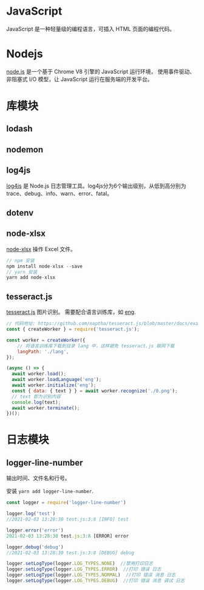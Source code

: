 # JavaScript
JavaScript 是一种轻量级的编程语言，可插入 HTML 页面的编程代码。

# Nodejs
[node.js](https://nodejs.org/en/) 是一个基于 Chrome V8 引擎的 JavaScript 运行环境，
使用事件驱动、非阻塞式 I/O 模型，让 JavaScript 运行在服务端的开发平台。

# 库模块
## lodash
## nodemon

## log4js
[log4js](https://github.com/log4js-node/log4js-node) 是 Node.js 日志管理工具。log4js分为6个输出级别，从低到高分别为trace、debug、info、warn、error、fatal。

## dotenv

## node-xlsx
[node-xlsx](https://www.npmjs.com/package/node-xlsx) 操作 Excel 文件。

```javascript
// npm 安装
npm install node-xlsx --save
// yarn 安装
yarn add node-xlsx
```

## tesseract.js
[tesseract.js](https://github.com/naptha/tesseract.js) 图片识别。
需要配合语言训练库，如 [eng](https://github.com/naptha/tessdata).

```js
// 代码地址: https://github.com/naptha/tesseract.js/blob/master/docs/examples.md#with-detailed-progress
const { createWorker } = require('tesseract.js');

const worker = createWorker({
    // 将语言训练库下载到目录 lang 中，这样避免 tesseract.js 联网下载
    langPath: './lang',
});

(async () => {
  await worker.load();
  await worker.loadLanguage('eng');
  await worker.initialize('eng');
  const { data: { text } } = await worker.recognize('./0.png');
  // text 即为识别内容
  console.log(text);
  await worker.terminate();
})();
```

# 日志模块
## logger-line-number
输出时间、文件名和行号。

安装 `yarn add logger-line-number`.

```js
const logger = require('logger-line-number')

logger.log('test')
//2021-02-03 13:28:30 test.js:3:8 [INFO] test

logger.error('error')
2021-02-03 13:28:30 test.js:3:8 [ERROR] error

logger.debug('debug')
//2021-02-03 13:28:30 test.js:3:8 [DEBUG] debug

logger.setLogType(logger.LOG_TYPES.NONE)  //禁用打印日志
logger.setLogType(logger.LOG_TYPES.ERROR)  //打印 错误 日志
logger.setLogType(logger.LOG_TYPES.NORMAL)  //打印 错误 消息 日志
logger.setLogType(logger.LOG_TYPES.DEBUG)  //打印 错误 消息 调试 日志
```